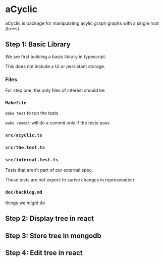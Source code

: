 # aCyclic 

aCyclic is package for manipulating acylic graph graphs with a single root (trees).



## Step 1: Basic Library

We are first building a basic library in typescript.

This does not include a UI or persistant storage.

### Files

For step one, the only files of interest should be

### `Makefile`
`make test` to run the tests


`make commit` will do a commit only if the tests pass

### `src/acyclic.ts`

### `src/the.test.ts`

### `src/internal.test.ts`
Tests that aren't part of our external spec.


These tests are not expect to surive changes in represenation 

### `doc/backlog.md`
things we *might* do


## Step 2: Display tree in react
## Step 3: Store tree in mongodb
## Step 4: Edit tree in react
